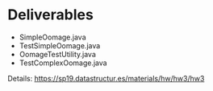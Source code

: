 # Deliverables

- SimpleOomage.java
- TestSimpleOomage.java
- OomageTestUtility.java
- TestComplexOomage.java

Details: https://sp19.datastructur.es/materials/hw/hw3/hw3
